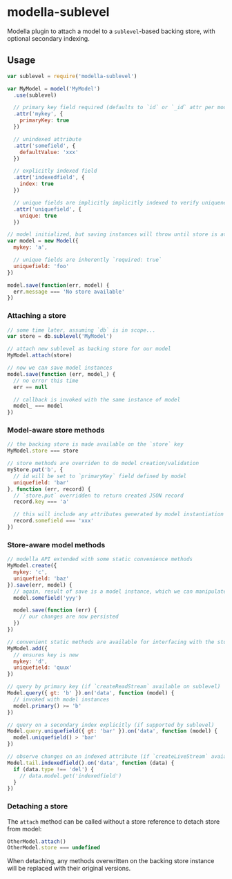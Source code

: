 # modella-sublevel

Modella plugin to attach a model to a `sublevel`-based backing store, with optional secondary indexing.

## Usage

```js
var sublevel = require('modella-sublevel')

var MyModel = model('MyModel')
  .use(sublevel)

  // primary key field required (defaults to `id` or `_id` attr per modella API
  .attr('mykey', {
    primaryKey: true
  })

  // unindexed attribute
  .attr('somefield', {
    defaultValue: 'xxx'
  })

  // explicitly indexed field
  .attr('indexedfield', {
    index: true
  })

  // unique fields are implicitly implicitly indexed to verify uniqueness
  .attr('uniquefield', {
    unique: true
  })

// model initialized, but saving instances will throw until store is attached
var model = new Model({
  mykey: 'a',

  // unique fields are inherently `required: true`
  uniquefield: 'foo'
})

model.save(function(err, model) {
  err.message === 'No store available'
})
```


### Attaching a store

```js
// some time later, assuming `db` is in scope...
var store = db.sublevel('MyModel')

// attach new sublevel as backing store for our model
MyModel.attach(store)

// now we can save model instances
model.save(function (err, model_) {
  // no error this time
  err == null

  // callback is invoked with the same instance of model
  model_ === model
})
```


### Model-aware store methods

```js
// the backing store is made available on the `store` key
MyModel.store === store

// store methods are overriden to do model creation/validation
myStore.put('b', {
  // id will be set to `primaryKey` field defined by model
  uniquefield: 'bar'
}, function (err, record) {
  // `store.put` overridden to return created JSON record
  record.key === 'a'

  // this will include any attributes generated by model instantiation
  record.somefield === 'xxx'
})
```


### Store-aware model methods

```js
// modella API extended with some static convenience methods
MyModel.create({
  mykey: 'c',
  uniquefield: 'baz'
}).save(err, model) {
  // again, result of save is a model instance, which we can manipulate
  model.somefield('yyy')

  model.save(function (err) {
    // our changes are now persisted
  })
})

// convenient static methods are available for interfacing with the store
MyModel.add({
  // ensures key is new
  mykey: 'd',
  uniquefield: 'quux'
})

// query by primary key (if `createReadStream` available on sublevel)
Model.query({ gt: 'b' }).on('data', function (model) {
  // invoked with model instances
  model.primary() >= 'b'
})

// query on a secondary index explicitly (if supported by sublevel)
Model.query.uniquefield({ gt: 'bar' }).on('data', function (model) {
  model.uniquefield() > 'bar'
})

// observe changes on an indexed attribute (if `createLiveStream` avaialable)
Model.tail.indexedfield().on('data', function (data) {
  if (data.type !== 'del') {
    // data.model.get('indexedfield')
  }
})
```


### Detaching a store

The `attach` method can be called without a store reference to detach store from model:

```js
OtherModel.attach()
OtherModel.store === undefined
```

When detaching, any methods overwritten on the backing store instance will be replaced with their original versions.

